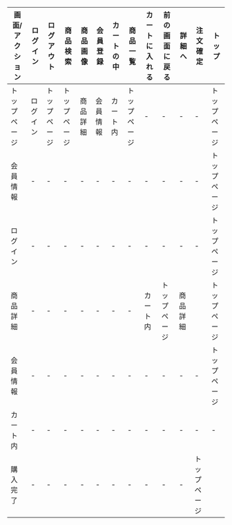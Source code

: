 |画面/アクション|ログイン|ログアウト|商品検索|商品画像|会員登録|カートの中|商品一覧|カートに入れる|前の画面に戻る|詳細へ|注文確定|トップ|
|--------------|--------|----------|--------|--------|-------|----------|--------|-------------|--------------|------|-------|------|
|トップページ|ログイン|トップページ|トップページ|商品詳細|会員情報|カート内|トップページ|-|-|-|-|トップページ|
|会員情報|-|-|-|-|-|-|-|-|-|-|-|トップページ|
|ログイン|-|-|-|-|-|-|-|-|-|-|-|トップページ|
|商品詳細|-|-|-|-|-|-|-|カート内|トップページ|商品詳細||トップページ|
|会員情報|-|-|-|-|-|-|-|-|-|-|-|トップページ|
|カート内|-|-|-|-|-|-|-|-|-|-|-|-|-|-|-|-|-|-|購入完了|トップページ|
|購入完了|-|-|-|-|-|-|-|-|-|-|トップページ|
